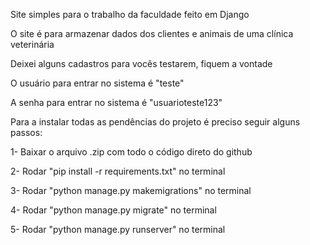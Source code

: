 Site simples para o trabalho da faculdade feito em Django

O site é para armazenar dados dos clientes e animais de uma clínica veterinária 

Deixei alguns cadastros para vocês testarem, fiquem a vontade

O usuário para entrar no sistema é "teste"

A senha para entrar no sistema é "usuarioteste123"

Para a instalar todas as pendências do projeto é preciso seguir alguns passos:

1- Baixar o arquivo .zip com todo o código direto do github

2- Rodar "pip install -r requirements.txt" no terminal

3- Rodar "python manage.py makemigrations" no terminal

4- Rodar "python manage.py migrate" no terminal

5- Rodar "python manage.py runserver" no terminal
